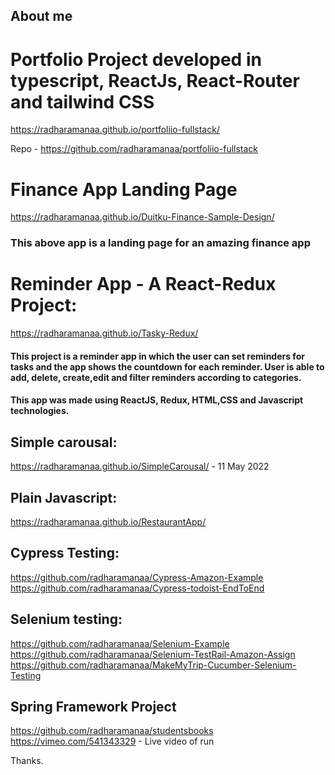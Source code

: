 ## About me

# Portfolio Project developed in typescript, ReactJs, React-Router and tailwind CSS

https://radharamanaa.github.io/portfoliio-fullstack/

Repo - https://github.com/radharamanaa/portfoliio-fullstack

# Finance App Landing Page
https://radharamanaa.github.io/Duitku-Finance-Sample-Design/

### This above app is a landing page for an amazing finance app

# Reminder App - A React-Redux Project:

https://radharamanaa.github.io/Tasky-Redux/

#### This project is a reminder app in which the user can set reminders for tasks and the app shows the countdown for each reminder. User is able to add, delete, create,edit and filter reminders according to categories. 

#### This app was made using ReactJS, Redux, HTML,CSS and Javascript technologies.



## Simple carousal:
https://radharamanaa.github.io/SimpleCarousal/ - 11 May 2022

## Plain Javascript:
https://radharamanaa.github.io/RestaurantApp/ 


## Cypress Testing:
https://github.com/radharamanaa/Cypress-Amazon-Example </br>
https://github.com/radharamanaa/Cypress-todoist-EndToEnd </br>

## Selenium testing:
https://github.com/radharamanaa/Selenium-Example </br>
https://github.com/radharamanaa/Selenium-TestRail-Amazon-Assign <br/>
https://github.com/radharamanaa/MakeMyTrip-Cucumber-Selenium-Testing <br/>

## Spring Framework Project
https://github.com/radharamanaa/studentsbooks <br/>
https://vimeo.com/541343329 - Live video of run

Thanks.
